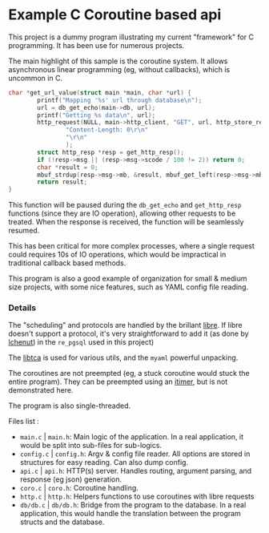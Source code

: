 # Example C Coroutine based api

This project is a dummy program illustrating my current "framework" for C programming. It has been use for numerous projects.

The main highlight of this sample is the coroutine system. It allows asynchronous linear programming (eg, without callbacks), which is uncommon in C.

```C
char *get_url_value(struct main *main, char *url) {
        printf("Mapping '%s' url through database\n");
        url = db_get_echo(main->db, url);
        printf("Getting %s data\n", url);
        http_request(NULL, main->http_client, "GET", url, http_store_result_and_switch, NULL, (void *)cre_current,
                "Content-Length: 0\r\n"
                "\r\n"
                );
        struct http_resp *resp = get_http_resp();
        if (!resp->msg || (resp->msg->scode / 100 != 2)) return 0;
        char *result = 0;
        mbuf_strdup(resp->msg->mb, &result, mbuf_get_left(resp->msg->mb));
        return result;
}
```
This function will be paused during the `db_get_echo` and `get_http_resp` functions (since they are IO operation), allowing other requests to be treated. When the response is received, the function will be seamlessly resumed.

This has been critical for more complex processes, where a single request could requires 10s of IO operations, which would be impractical in traditional callback based methods.

This program is also a good example of organization for small & medium size projects, with some nice features, such as YAML config file reading.

### Details
The "scheduling" and protocols are handled by the brillant [libre](https://github.com/creytiv/re). If libre doesn't support a protocol, it's very straightforward to add it (as done by [lchenut](https://github.com/lchenut)) in the `re_pgsql` used in this project)

The [libtca](https://github.com/Menduist/libtca) is used for various utils, and the `myaml` powerful unpacking.

The coroutines are not preempted (eg, a stuck coroutine would stuck the entire program). They can be preempted using an [itimer](https://linux.die.net/man/2/setitimer), but is not demonstrated here.

The program is also single-threaded. 

Files list :

- `main.c` | `main.h`: Main logic of the application. In a real application, it would be split into sub-files for sub-logics.
- `config.c` | `config.h`: Argv & config file reader. All options are stored in structures for easy reading. Can also dump config.
- `api.c` | `api.h`: HTTP(s) server. Handles routing, argument parsing, and response (eg json) generation.
- `coro.c` | `coro.h`: Coroutine handling.
- `http.c` | `http.h`: Helpers functions to use coroutines with libre requests
- `db/db.c` | `db/db.h`: Bridge from the program to the database. In a real application, this would handle the translation between the program structs and the database.
